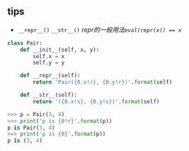 ## tips

+ `__repr__()` `__str__()`  *repr的一般用法`eval(repr(x)) == x`*

```py
class Pair:
    def __init__(self, x, y):
        self.x = x
        self.y = y

    def __repr__(self):
        return 'Pair({0.x!r}, {0.y!r})'.format(self)

    def __str__(self):
        return '({0.x!s}, {0.y!s})'.format(self)

>>> p = Pair(3, 4)
>>> print('p is {0!r}'.format(p))
p is Pair(3, 4)
>>> print('p is {0}'.format(p))
p is (3, 4)
```

